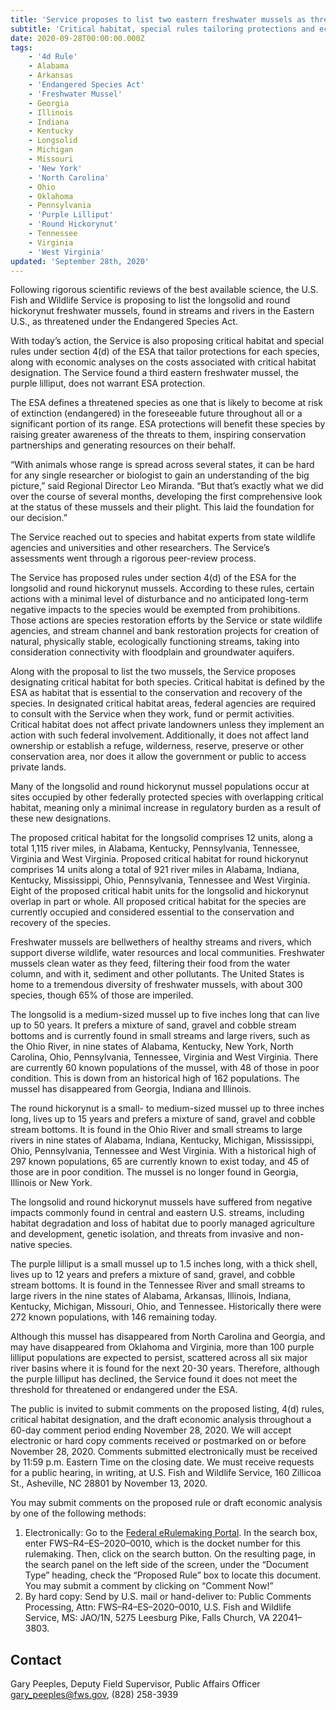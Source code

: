 ```yaml
---
title: 'Service proposes to list two eastern freshwater mussels as threatened under the Endangered Species Act'
subtitle: 'Critical habitat, special rules tailoring protections and economic analyses also proposed for each species'
date: 2020-09-28T00:00:00.000Z
tags:
    - '4d Rule'
    - Alabama
    - Arkansas
    - 'Endangered Species Act'
    - 'Freshwater Mussel'
    - Georgia
    - Illinois
    - Indiana
    - Kentucky
    - Longsolid
    - Michigan
    - Missouri
    - 'New York'
    - 'North Carolina'
    - Ohio
    - Oklahoma
    - Pennsylvania
    - 'Purple Lilliput'
    - 'Round Hickorynut'
    - Tennessee
    - Virginia
    - 'West Virginia'
updated: 'September 28th, 2020'
---
```


Following rigorous scientific reviews of the best available science, the U.S. Fish and Wildlife Service is proposing to list the longsolid and round hickorynut freshwater mussels, found in streams and rivers in the Eastern U.S., as threatened under the Endangered Species Act.

With today’s action, the Service is also proposing critical habitat and special rules under section 4(d) of the ESA that tailor protections for each species, along with economic analyses on the costs associated with critical habitat designation. The Service found a third eastern freshwater mussel, the purple lilliput, does not warrant ESA protection.

The ESA defines a threatened species as one that is likely to become at risk of extinction (endangered) in the foreseeable future throughout all or a significant portion of its range. ESA protections will benefit these species by raising greater awareness of the threats to them, inspiring conservation partnerships and generating resources on their behalf.

“With animals whose range is spread across several states, it can be hard for any single researcher or biologist to gain an understanding of the big picture,” said Regional Director Leo Miranda. “But that’s exactly what we did over the course of several months, developing the first comprehensive look at the status of these mussels and their plight. This laid the foundation for our decision.”

The Service reached out to species and habitat experts from state wildlife agencies and universities and other researchers. The Service’s assessments went through a rigorous peer-review process.

The Service has proposed rules under section 4(d) of the ESA for the longsolid and round hickorynut mussels. According to these rules, certain actions with a minimal level of disturbance and no anticipated long-term negative impacts to the species would be exempted from prohibitions. Those actions are species restoration efforts by the Service or state wildlife agencies, and stream channel and bank restoration projects for creation of natural, physically stable, ecologically functioning streams, taking into consideration connectivity with floodplain and groundwater aquifers.

Along with the proposal to list the two mussels, the Service proposes designating critical habitat for both species. Critical habitat is defined by the ESA as habitat that is essential to the conservation and recovery of the species. In designated critical habitat areas, federal agencies are required to consult with the Service when they work, fund or permit activities. Critical habitat does not affect private landowners unless they implement an action with such federal involvement. Additionally, it does not affect land ownership or establish a refuge, wilderness, reserve, preserve or other conservation area, nor does it allow the government or public to access private lands.

Many of the longsolid and round hickorynut mussel populations occur at sites occupied by other federally protected species with overlapping critical habitat, meaning only a minimal increase in regulatory burden as a result of these new designations.

The proposed critical habitat for the longsolid comprises 12 units, along a total 1,115 river miles, in Alabama, Kentucky, Pennsylvania, Tennessee, Virginia and West Virginia. Proposed critical habitat for round hickorynut comprises 14 units along a total of 921 river miles in Alabama, Indiana, Kentucky, Mississippi, Ohio, Pennsylvania, Tennessee and West Virginia. Eight of the proposed critical habit units for the longsolid and hickorynut overlap in part or whole. All proposed critical habitat for the species are currently occupied and considered essential to the conservation and recovery of the species.

Freshwater mussels are bellwethers of healthy streams and rivers, which support diverse wildlife, water resources and local communities. Freshwater mussels clean water as they feed, filtering their food from the water column, and with it, sediment and other pollutants. The United States is home to a tremendous diversity of freshwater mussels, with about 300 species, though 65% of those are imperiled.

The longsolid is a medium-sized mussel up to five inches long that can live up to 50 years. It prefers a mixture of sand, gravel and cobble stream bottoms and is currently found in small streams and large rivers, such as the Ohio River, in nine states of Alabama, Kentucky, New York, North Carolina, Ohio, Pennsylvania, Tennessee, Virginia and West Virginia. There are currently 60 known populations of the mussel, with 48 of those in poor condition. This is down from an historical high of 162 populations. The mussel has disappeared from Georgia, Indiana and Illinois.

The round hickorynut is a small- to medium-sized mussel up to three inches long, lives up to 15 years and prefers a mixture of sand, gravel and cobble stream bottoms. It is found in the Ohio River and small streams to large rivers in nine states of Alabama, Indiana, Kentucky, Michigan, Mississippi, Ohio, Pennsylvania, Tennessee and West Virginia. With a historical high of 297 known populations, 65 are currently known to exist today, and 45 of those are in poor condition. The mussel is no longer found in Georgia, Illinois or New York.

The longsolid and round hickorynut mussels have suffered from negative impacts commonly found in central and eastern U.S. streams, including habitat degradation and loss of habitat due to poorly managed agriculture and development, genetic isolation, and threats from invasive and non-native species.

The purple lilliput is a small mussel up to 1.5 inches long, with a thick shell, lives up to 12 years and prefers a mixture of sand, gravel, and cobble stream bottoms. It is found in the Tennessee River and small streams to large rivers in the nine states of Alabama, Arkansas, Illinois, Indiana, Kentucky, Michigan, Missouri, Ohio, and Tennessee. Historically there were 272 known populations, with 146 remaining today.

Although this mussel has disappeared from North Carolina and Georgia, and may have disappeared from Oklahoma and Virginia, more than 100 purple lilliput populations are expected to persist, scattered across all six major river basins where it is found for the next 20-30 years. Therefore, although the purple lilliput has declined, the Service found it does not meet the threshold for threatened or endangered under the ESA.

The public is invited to submit comments on the proposed listing, 4(d) rules, critical habitat designation, and the draft economic analysis throughout a 60-day comment period ending November 28, 2020. We will accept electronic or hard copy comments received or postmarked on or before November 28, 2020.  Comments submitted electronically must be received by 11:59 p.m. Eastern Time on the closing date.  We must receive requests for a public hearing, in writing, at U.S. Fish and Wildlife Service, 160 Zillicoa St., Asheville, NC 28801 by November 13, 2020.

You may submit comments on the proposed rule or draft economic analysis by one of the following methods:

1. Electronically: Go to the [Federal eRulemaking Portal](https://www.regulations.gov).  In the search box, enter FWS–R4–ES–2020–0010, which is the docket number for this rulemaking.  Then, click on the search button.  On the resulting page, in the search panel on the left side of the screen, under the “Document Type” heading, check the “Proposed Rule” box to locate this document.  You may submit a comment by clicking on “Comment Now!”
2. By hard copy: Send by U.S. mail or hand-deliver to: Public Comments Processing, Attn: FWS–R4–ES–2020–0010, U.S. Fish and Wildlife Service, MS: JAO/1N, 5275 Leesburg Pike, Falls Church, VA 22041–3803.

## Contact

Gary Peeples, Deputy Field Supervisor, Public Affairs Officer  
[gary_peeples@fws.gov](mailto:gary_peeples@fws.gov), (828) 258-3939